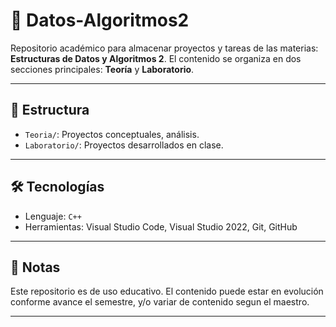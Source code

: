 # 📘 Datos-Algoritmos2

Repositorio académico para almacenar proyectos y tareas de las materias: **Estructuras de Datos y Algoritmos 2**.
El contenido se organiza en dos secciones principales: **Teoría** y **Laboratorio**.

---

## 📁 Estructura

- `Teoria/`: Proyectos conceptuales, análisis.
- `Laboratorio/`: Proyectos desarrollados en clase.

---

## 🛠️ Tecnologías

- Lenguaje: `C++`
- Herramientas: Visual Studio Code, Visual Studio 2022, Git, GitHub

---

## 📝 Notas

Este repositorio es de uso educativo. El contenido puede estar en evolución conforme avance el semestre, y/o variar de contenido segun el maestro.

---
